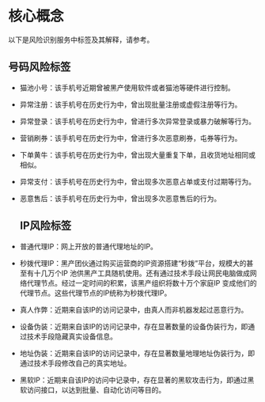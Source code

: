 # 核心概念

以下是风险识别服务中标签及其解释，请参考。

## 号码风险标签

- 猫池小号：该手机号近期曾被黑产使用软件或者猫池等硬件进行控制。

- 异常注册：该手机号在历史行为中，曾出现批量注册或虚假注册等行为。

- 异常登录：该手机号在历史行为中，曾进行多次异常登录或暴力破解等行为。

- 营销刷券：该手机号在历史行为中，曾进行多次恶意刷券，屯券等行为。

- 下单黄牛：该手机号在历史行为中，曾出现大量重复下单，且收货地址相同或相似。

- 异常支付：该手机号在历史行为中，曾出现多次恶意占单或支付过期等行为。

- 恶意售后：该手机号在历史行为中，曾出现多次恶意售后的行为。

  ## IP风险标签

- 普通代理IP：网上开放的普通代理地址的IP。

- 秒拨代理IP：黑产团伙通过购买运营商的IP资源搭建“秒拨”平台，规模大的甚至有十几万个IP 池供黑产工具随机使用。还有通过技术手段让网民电脑做成网络代理节点。经过一定时间的积累，该黑产组织将数十万个家庭IP 变成他们的代理节点。这些代理节点的IP统称为秒拨代理IP。

- 真人作弊：近期来自该IP的访问记录中，由真人而非机器发起过恶意行为。

- 设备伪装：近期来自该IP的访问记录中，存在显著数量的设备伪装行为，即通过技术手段隐藏真实设备信息。

- 地址伪装：近期来自该IP的访问记录中，存在显著数量地理地址伪装行为，即通过技术手段修改自己的真实地址。

- 黑软IP：近期来自该IP的访问中记录中，存在显著的黑软攻击行为，即通过黑软访问接口，以达到批量、自动化访问等目的。